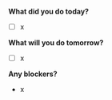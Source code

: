 
**What did you do today?**

- [ ] x

**What will you do tomorrow?**

- [ ] x

**Any blockers?**

- x
